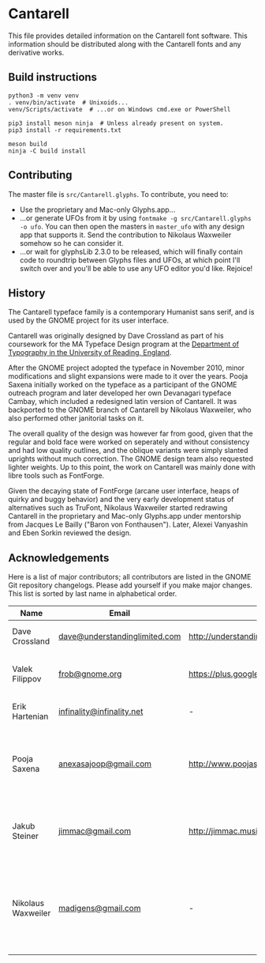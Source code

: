 Cantarell
=========

This file provides detailed information on the Cantarell font software. This information should be distributed along with the Cantarell fonts and any derivative works.

Build instructions
------------------

```
python3 -m venv venv
. venv/bin/activate  # Unixoids...
venv/Scripts/activate  # ...or on Windows cmd.exe or PowerShell

pip3 install meson ninja  # Unless already present on system.
pip3 install -r requirements.txt

meson build
ninja -C build install
```

Contributing
------------

The master file is `src/Cantarell.glyphs`. To contribute, you need to:

-	Use the proprietary and Mac-only Glyphs.app...
-	...or generate UFOs from it by using `fontmake -g src/Cantarell.glyphs -o ufo`. You can then open the masters in `master_ufo` with any design app that supports it. Send the contribution to Nikolaus Waxweiler somehow so he can consider it.
-	...or wait for glyphsLib 2.3.0 to be released, which will finally contain code to roundtrip between Glyphs files and UFOs, at which point I'll switch over and you'll be able to use any UFO editor you'd like. Rejoice!

History
-------

The Cantarell typeface family is a contemporary Humanist sans serif, and is used by the GNOME project for its user interface.

Cantarell was originally designed by Dave Crossland as part of his coursework for the MA Typeface Design program at the [Department of Typography in the University of Reading, England](http://www.typedesign.reading.ac.uk).

After the GNOME project adopted the typeface in November 2010, minor modifications and slight expansions were made to it over the years. Pooja Saxena initially worked on the typeface as a participant of the GNOME outreach program and later developed her own Devanagari typeface Cambay, which included a redesigned latin version of Cantarell. It was backported to the GNOME branch of Cantarell by Nikolaus Waxweiler, who also performed other janitorial tasks on it.

The overall quality of the design was however far from good, given that the regular and bold face were worked on seperately and without consistency and had low quality outlines, and the oblique variants were simply slanted uprights without much correction. The GNOME design team also requested lighter weights. Up to this point, the work on Cantarell was mainly done with libre tools such as FontForge.

Given the decaying state of FontForge (arcane user interface, heaps of quirky and buggy behavior) and the very early development status of alternatives such as TruFont, Nikolaus Waxweiler started redrawing Cantarell in the proprietary and Mac-only Glyphs.app under mentorship from Jacques Le Bailly ("Baron von Fonthausen"). Later, Alexei Vanyashin and Eben Sorkin reviewed the design.

Acknowledgements
----------------

Here is a list of major contributors; all contributors are listed in the GNOME Git repository changelogs. Please add yourself if you make major changes. This list is sorted by last name in alphabetical order.

| Name               | Email                         | Web Address                                         | Description                                                                             |
| ------------------ | ----------------------------- | --------------------------------------------------- | --------------------------------------------------------------------------------------- |
| Dave Crossland     | dave@understandinglimited.com | http://understandingfonts.com/who/dave-crossland/   | Designer, original Latin glyphs.                                                        |
| Valek Filippov     | frob@gnome.org                | https://plus.google.com/108983215764171548842/about | Designer, original Cyrillic glyphs.                                                     |
| Erik Hartenian     | infinality@infinality.net     | \-                                                  | Connoisseur of fine font renderding.                                                    |
| Pooja Saxena       | anexasajoop@gmail.com         | http://www.poojasaxena.in                           | Designer, new glyphs and many improvements to weight and metric balance.                |
| Jakub Steiner      | jimmac@gmail.com              | http://jimmac.musichall.cz                          | Designer, many improvements and GNOME standards engineering.                            |
| Nikolaus Waxweiler | madigens@gmail.com            | \-                                                  | Designer, general clean up and increased language coverage, later on complete redesign. |
